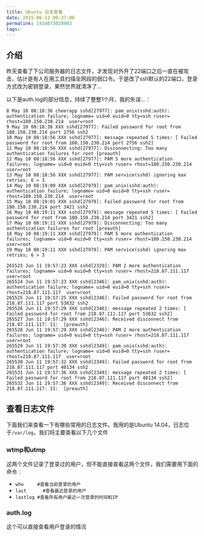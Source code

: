 ```yaml
---
title: Ubuntu 日志查看
date: 2015-06-12 09:37:08
permalink: 1434073028903
tags:
---
```


## 介绍

昨天查看了下公司服务器的日志文件，才发现对外开了22端口之后一直在被攻击，估计是有人在用工具扫描全网段的弱口令。于是改了ssh默认的22端口，登录方式改为密钥登录，果然世界就清净了...

以下是auth.log的部分信息，持续了整整1个月，我的失误...：

    8 May 10 08:18:36 cheerapp sshd[27977]: pam_unix(sshd:auth): authentication failure; logname= uid=0 euid=0 tty=ssh ruser= rhost=180.150.230.214  user=root
    9 May 10 08:18:38 XXX sshd[27977]: Failed password for root from 180.150.230.214 port 2756 ssh2
    10 May 10 08:18:56 XXX sshd[27977]: message repeated 5 times: [ Failed password for root from 180.150.230.214 port 2756 ssh2]
    11 May 10 08:18:56 XXX sshd[27977]: Disconnecting: Too many authentication failures for root [preauth]
    12 May 10 08:18:56 XXX sshd[27977]: PAM 5 more authentication failures; logname= uid=0 euid=0 tty=ssh ruser= rhost=180.150.230.214  user=root
    13 May 10 08:18:56 XXX sshd[27977]: PAM service(sshd) ignoring max retries; 6 > 3
    14 May 10 08:19:00 XXX sshd[27979]: pam_unix(sshd:auth): authentication failure; logname= uid=0 euid=0 tty=ssh ruser= rhost=180.150.230.214  user=root
    15 May 10 08:19:01 XXX sshd[27979]: Failed password for root from 180.150.230.214 port 3421 ssh2
    16 May 10 08:19:11 XXX sshd[27979]: message repeated 5 times: [ Failed password for root from 180.150.230.214 port 3421 ssh2]
    17 May 10 08:19:11 XXX sshd[27979]: Disconnecting: Too many authentication failures for root [preauth]
    18 May 10 08:19:11 XXX sshd[27979]: PAM 5 more authentication failures; logname= uid=0 euid=0 tty=ssh ruser= rhost=180.150.230.214  user=root
    19 May 10 08:19:11 XXX sshd[27979]: PAM service(sshd) ignoring max retries; 6 > 3

    265523 Jun 11 19:57:23 XXX sshd[2329]: PAM 2 more authentication failures; logname= uid=0 euid=0 tty=ssh ruser= rhost=218.87.111.117  user=root
    265524 Jun 11 19:57:23 XXX sshd[2346]: pam_unix(sshd:auth): authentication failure; logname= uid=0 euid=0 tty=ssh ruser= rhost=218.87.111.117  user=root
    265525 Jun 11 19:57:25 XXX sshd[2346]: Failed password for root from 218.87.111.117 port 53632 ssh2
    265526 Jun 11 19:57:29 XXX sshd[2346]: message repeated 2 times: [ Failed password for root from 218.87.111.117 port 53632 ssh2]
    265527 Jun 11 19:57:29 XXX sshd[2346]: Received disconnect from 218.87.111.117: 11:  [preauth]
    265528 Jun 11 19:57:29 XXX sshd[2346]: PAM 2 more authentication failures; logname= uid=0 euid=0 tty=ssh ruser= rhost=218.87.111.117  user=root
    265529 Jun 11 19:57:30 XXX sshd[2349]: pam_unix(sshd:auth): authentication failure; logname= uid=0 euid=0 tty=ssh ruser= rhost=218.87.111.117  user=root
    265530 Jun 11 19:57:32 XXX sshd[2349]: Failed password for root from 218.87.111.117 port 40134 ssh2
    265531 Jun 11 19:57:36 XXX sshd[2349]: message repeated 2 times: [ Failed password for root from 218.87.111.117 port 40134 ssh2]
    265532 Jun 11 19:57:36 XXX sshd[2349]: Received disconnect from 218.87.111.117: 11:  [preauth]

## 查看日志文件

下面我们来查看一下有哪些常用的日志文件。我用的是Ubuntu 14.04，日志位于`/var/log`，我们将主要查看以下几个文件

### wtmp和utmp

这两个文件记录了登录过的用户，但不能直接查看这两个文件，我们需要用下面的命令：

* `who     #查看当前登录的用户`
* `last      #查看最近登录的用户`
* `lastlog #查看所有用户最近一次登录的时间和IP`

### auth.log

这个可以直接查看用户登录的情况